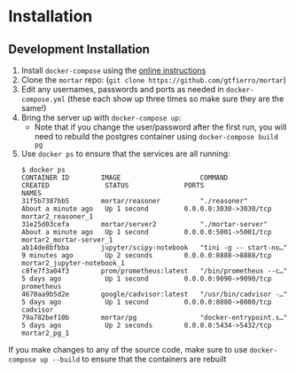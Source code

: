 Installation
============


## Development Installation

1. Install `docker-compose` using the [online instructions](https://docs.docker.com/compose/install/)
2. Clone the `mortar` repo: (`git clone https://github.com/gtfierro/mortar`)
3. Edit any usernames, passwords and ports as needed in `docker-compose.yml` (these each show up three times so make sure they are the same!)
4. Bring the server up with `docker-compose up`:
    - Note that if you change the user/password after the first run, you will need to rebuild the postgres container using `docker-compose build pg`
5. Use `docker ps` to ensure that the services are all running:
    ```
    $ docker ps
    CONTAINER ID        IMAGE                    COMMAND                  CREATED              STATUS              PORTS                    NAMES
    31f5b7387bb5        mortar/reasoner          "./reasoner"             About a minute ago   Up 1 second         0.0.0.0:3030->3030/tcp   mortar2_reasoner_1
    31e25d03cefa        mortar/server2           "./mortar-server"        About a minute ago   Up 1 second         0.0.0.0:5001->5001/tcp   mortar2_mortar-server_1
    ab14de8bfbba        jupyter/scipy-notebook   "tini -g -- start-no…"   9 minutes ago        Up 2 seconds        0.0.0.0:8888->8888/tcp   mortar2_jupyter-notebook_1
    c8fe7f3a04f3        prom/prometheus:latest   "/bin/prometheus --c…"   5 days ago           Up 1 second         0.0.0.0:9090->9090/tcp   prometheus
    4670aa9b5d2e        google/cadvisor:latest   "/usr/bin/cadvisor -…"   5 days ago           Up 1 second         0.0.0.0:8080->8080/tcp   cadvisor
    79a782bef10b        mortar/pg                "docker-entrypoint.s…"   5 days ago           Up 2 seconds        0.0.0.0:5434->5432/tcp   mortar2_pg_1
    ```

If you make changes to any of the source code, make sure to use `docker-compose up --build` to ensure that the containers are rebuilt
